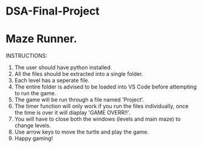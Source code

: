 # DSA-Final-Project
# Maze Runner.

INSTRUCTIONS:
1. The user should have python installed. 
2. All the files should be extracted into a single folder.
3. Each level has a seperate file.
4. The entire folder is advised to be loaded into VS Code before attempting to run the game.
5. The game will be run through a file named 'Project'.
6. The timer function will only work if you run the files individually, once the time is over it will diaplay 'GAME OVERR!!'.
7. You will have to close both the windows (levels and main maze) to change levels.
8. Use arrow keys to move the turtle and play the game.
9. Happy gaming!
